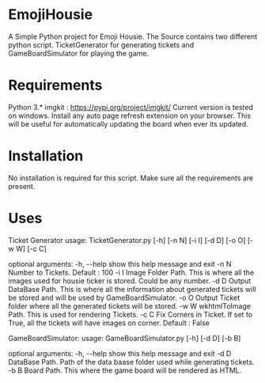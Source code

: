 # EmojiHousie
A Simple Python project for Emoji Housie. The Source contains two different python script. TicketGenerator for generating tickets and GameBoardSimulator for playing the game.

# Requirements
Python 3.*
imgkit : https://pypi.org/project/imgkit/
Current version is tested on windows. 
Install any auto page refresh extension on your browser. This will be useful for automatically updating the board when ever its updated.

# Installation
No installation is required for this script. Make sure all the requirements are present.

# Uses

Ticket Generator
usage: TicketGenerator.py [-h] [-n N] [-i I] [-d D] [-o O] [-w W] [-c C]

optional arguments:
  -h, --help  show this help message and exit
  -n N        Number to Tickets. Default : 100
  -i I        Image Folder Path. This is where all the images used for housie ticker is stored. Could be any number.
  -d D        Output DataBase Path. This is where all the information about generated tickets will be stored and will be used by GameBoardSimulator.
  -o O        Output Ticket folder where all the generated tickets will be stored.
  -w W        wkhtmlToImage Path. This is used for rendering Tickets.
  -c C        Fix Corners in Ticket. If set to True, all the tickets will have images on corner. Default : False

GameBoardSimulator:
usage: GameBoardSimulator.py [-h] [-d D] [-b B]

optional arguments:
  -h, --help  show this help message and exit
  -d D        DataBase Path. Path of the data baase folder used while generating tickets.
  -b B        Board Path. This where the game board will be rendered as HTML.
 
 